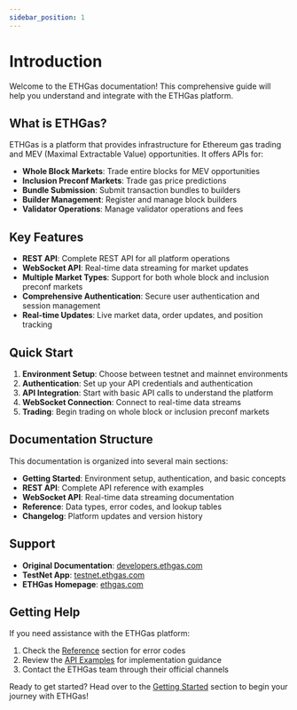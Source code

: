 ```yaml
---
sidebar_position: 1
---
```


# Introduction

Welcome to the ETHGas documentation! This comprehensive guide will help you understand and integrate with the ETHGas platform.

## What is ETHGas?

ETHGas is a platform that provides infrastructure for Ethereum gas trading and MEV (Maximal Extractable Value) opportunities. It offers APIs for:

- **Whole Block Markets**: Trade entire blocks for MEV opportunities
- **Inclusion Preconf Markets**: Trade gas price predictions
- **Bundle Submission**: Submit transaction bundles to builders
- **Builder Management**: Register and manage block builders
- **Validator Operations**: Manage validator operations and fees

## Key Features

- **REST API**: Complete REST API for all platform operations
- **WebSocket API**: Real-time data streaming for market updates
- **Multiple Market Types**: Support for both whole block and inclusion preconf markets
- **Comprehensive Authentication**: Secure user authentication and session management
- **Real-time Updates**: Live market data, order updates, and position tracking

## Quick Start

1. **Environment Setup**: Choose between testnet and mainnet environments
2. **Authentication**: Set up your API credentials and authentication
3. **API Integration**: Start with basic API calls to understand the platform
4. **WebSocket Connection**: Connect to real-time data streams
5. **Trading**: Begin trading on whole block or inclusion preconf markets

## Documentation Structure

This documentation is organized into several main sections:

- **Getting Started**: Environment setup, authentication, and basic concepts
- **REST API**: Complete API reference with examples
- **WebSocket API**: Real-time data streaming documentation
- **Reference**: Data types, error codes, and lookup tables
- **Changelog**: Platform updates and version history

## Support

- **Original Documentation**: [developers.ethgas.com](https://developers.ethgas.com)
- **TestNet App**: [testnet.ethgas.com](https://testnet.ethgas.com)
- **ETHGas Homepage**: [ethgas.com](https://ethgas.com)

## Getting Help

If you need assistance with the ETHGas platform:

1. Check the [Reference](/docs/reference/error-codes) section for error codes
2. Review the [API Examples](/docs/api/overview) for implementation guidance
3. Contact the ETHGas team through their official channels

Ready to get started? Head over to the [Getting Started](/docs/getting-started/welcome) section to begin your journey with ETHGas!
